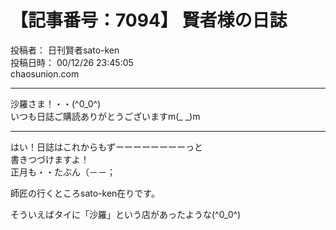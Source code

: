 # 【記事番号：7094】 賢者様の日誌

投稿者： 日刊賢者sato-ken  
投稿日時： 00/12/26 23:45:05  
chaosunion.com

---

  
沙羅さま！・・(^0_0^)  
いつも日誌ご購読ありがとうございますm(_ _)m  
  
****  
はい！日誌はこれからもずーーーーーーーーっと  
書きつづけますよ！  
正月も・・たぶん（－－；  
  
師匠の行くところsato-ken在りです。  
  
そういえばタイに「沙羅」という店があったような(^0_0^)